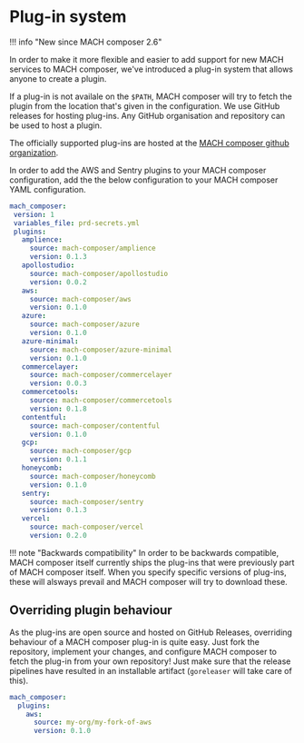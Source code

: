 # Plug-in system
!!! info "New since MACH composer 2.6"

In order to make it more flexible and easier to add support for new MACH
services to MACH composer, we've introduced a plug-in system that allows anyone
to create a plugin.

If a plug-in is not availale on the `$PATH`, MACH composer will try to fetch the
plugin from the location that's given in the configuration. We use GitHub
releases for hosting plug-ins. Any GitHub organisation and repository can be
used to host a plugin.

The officially supported plug-ins are hosted at the [MACH composer github
organization](https://github.com/mach-composer?q=plugin&type=all&language=&sort=).

In order to add the AWS and Sentry plugins to your MACH composer configuration,
add the the below configuration to your MACH composer YAML configuration.

```yaml
mach_composer:
 version: 1
 variables_file: prd-secrets.yml
 plugins:
   amplience:
     source: mach-composer/amplience
     version: 0.1.3
   apollostudio:
     source: mach-composer/apollostudio
     version: 0.0.2
   aws:
     source: mach-composer/aws
     version: 0.1.0
   azure:
     source: mach-composer/azure
     version: 0.1.0
   azure-minimal:
     source: mach-composer/azure-minimal
     version: 0.1.0
   commercelayer:
     source: mach-composer/commercelayer
     version: 0.0.3
   commercetools:
     source: mach-composer/commercetools
     version: 0.1.8
   contentful:
     source: mach-composer/contentful
     version: 0.1.0
   gcp:
     source: mach-composer/gcp
     version: 0.1.1
   honeycomb:
     source: mach-composer/honeycomb
     version: 0.1.0
   sentry:
     source: mach-composer/sentry
     version: 0.1.3
   vercel:
     source: mach-composer/vercel
     version: 0.2.0
```

!!! note "Backwards compatibility"
    In order to be backwards compatible, MACH composer itself currently ships the
    plug-ins that were previously part of MACH composer itself. When you specify
    specific versions of plug-ins, these will alsways prevail and MACH composer will
    try to download these.

## Overriding plugin behaviour

As the plug-ins are open source and hosted on GitHub Releases, overriding
behaviour of a MACH composer plug-in is quite easy. Just fork the repository,
implement your changes, and configure MACH composer to fetch the plug-in from
your own repository! Just make sure that the release pipelines have resulted in
an installable artifact (`goreleaser` will take care of this).

```yaml
mach_composer:
  plugins:
    aws:
      source: my-org/my-fork-of-aws
      version: 0.1.0
```
